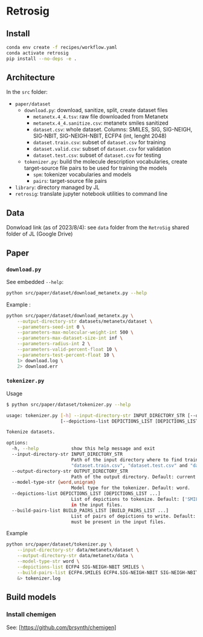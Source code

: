 # Retrosig

## Install

```bash
conda env create -f recipes/workflow.yaml
conda activate retrosig
pip install --no-deps -e .
```

## Architecture

In the `src` folder:

- `paper/dataset`
  - `download.py`: download, sanitize, split, create dataset files
    - `metanetx.4_4.tsv`: raw file downloaded from Metanetx
    - `metanetx.4_4.sanitize.csv`: metanetx smiles sanitized
    - `dataset.csv`: whole dataset. Columns: SMILES, SIG, SIG-NEIGH, SIG-NBIT, SIG-NEIGH-NBIT, ECFP4 (int, lenght 2048)
    - `dataset.train.csv`: subset of `dataset.csv` for training
    - `dataset.valid.csv`: subset of `dataset.csv` for validation
    - `dataset.test.csv`: subset of `dataset.csv` for testing
  - `tokenizer.py`: build the molecule description vocabularies, create target-source file pairs to be used for training the models
    - `spm`: tokenizer vocabularies and models
    - `pairs`: target-source file pairs
- `library`: directory managed by JL
- `retrosig`: translate jupyter notebook utilities to command line

## Data

Donwload link (as of 2023/8/4): see `data` folder from the `RetroSig` shared folder of JL (Google Drive)

## Paper

### `download.py`

See embedded `--help`:

```bash
python src/paper/dataset/download_metanetx.py --help
```

Example :

```bash
python src/paper/dataset/download_metanetx.py \
    --output-directory-str datasets/metanetx/dataset \
    --parameters-seed-int 0 \
    --parameters-max-molecular-weight-int 500 \
    --parameters-max-dataset-size-int inf \
    --parameters-radius-int 2 \
    --parameters-valid-percent-float 10 \
    --parameters-test-percent-float 10 \
    1> download.log \
    2> download.err

```

### `tokenizer.py`

Usage

```bash
$ python src/paper/dataset/tokenizer.py --help

usage: tokenizer.py [-h] --input-directory-str INPUT_DIRECTORY_STR [--output-directory-str OUTPUT_DIRECTORY_STR] [--model-type-str {word,unigram}]
                    [--depictions-list DEPICTIONS_LIST [DEPICTIONS_LIST ...]] [--build-pairs-list BUILD_PAIRS_LIST [BUILD_PAIRS_LIST ...]]

Tokenize datasets.

options:
  -h, --help            show this help message and exit
  --input-directory-str INPUT_DIRECTORY_STR
                        Path of the input directory where to find train, test and valid datasets (CSV files). Files are expected to be named
                        "dataset.train.csv", "dataset.test.csv" and "dataset.valid.csv".
  --output-directory-str OUTPUT_DIRECTORY_STR
                        Path of the output directory. Default: current directory
  --model-type-str {word,unigram}
                        Model type for the tokenizer. Default: word.
  --depictions-list DEPICTIONS_LIST [DEPICTIONS_LIST ...]
                        List of depictions to tokenize. Default: ['SMILES', 'SIG', 'SIG-NBIT', 'SIG-NEIGH-NBIT', 'ECFP4']. Note: the depictions must be present
                        in the input files.
  --build-pairs-list BUILD_PAIRS_LIST [BUILD_PAIRS_LIST ...]
                        List of pairs of depictions to write. Default: ['ECFP4.SMILES', 'ECFP4.SIG-NEIGH-NBIT', 'SIG-NEIGH-NBIT.SMILES']. Note: the depictions
                        must be present in the input files.
```

Example

```bash
python src/paper/dataset/tokenizer.py \
    --input-directory-str data/metanetx/dataset \
    --output-directory-str data/metanetx/data \
    --model-type-str word \
    --depictions-list ECFP4 SIG-NEIGH-NBIT SMILES \
    --build-pairs-list ECFP4.SMILES ECFP4.SIG-NEIGH-NBIT SIG-NEIGH-NBIT.SMILES \
    &> tokenizer.log
```

## Build models

### Install chemigen

See: [https://github.com/brsynth/chemigen]
